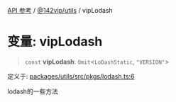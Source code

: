 [API 参考](../../../index.md) / [@142vip/utils](../index.md) / vipLodash

# 变量: vipLodash

> `const` **vipLodash**: `Omit`\<`LoDashStatic`, `"VERSION"`\>

定义于: [packages/utils/src/pkgs/lodash.ts:6](https://github.com/142vip/core-x/blob/724c9f80a9f43d7639fb0f15c0381f9ca258849b/packages/utils/src/pkgs/lodash.ts#L6)

lodash的一些方法
